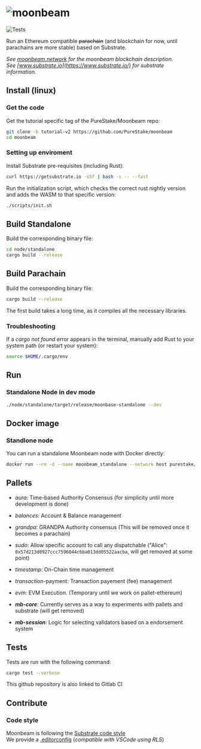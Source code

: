 
# ![moonbeam](media/moonbeam-cover.jpg)
![Tests](https://github.com/PureStake/moonbeam/workflows/Tests/badge.svg)

Run an Ethereum compatible ~~parachain~~ (and blockchain for now, until parachains are more stable) based on Substrate.

*See [moonbeam.network](https://moonbeam.network) for the moonbeam blockchain description.*  
*See [www.substrate.io](https://www.substrate.io/) for substrate information.*

## Install (linux)

### Get the code
Get the tutorial specific tag of the PureStake/Moonbeam repo:
```bash
git clone -b tutorial-v2 https://github.com/PureStake/moonbeam
cd moonbeam
```

### Setting up enviroment

Install Substrate pre-requisites (including Rust):  
```bash
curl https://getsubstrate.io -sSf | bash -s -- --fast
```

Run the initialization script, which checks the correct rust nightly version and adds the WASM to that specific version:
```bash
./scripts/init.sh
```

## Build Standalone
Build the corresponding binary file:

```bash
cd node/standalone
cargo build --release
```  

## Build Parachain
Build the corresponding binary file:
```bash
cargo build --release
```  
The first build takes a long time, as it compiles all the necessary libraries.

### Troubleshooting
If a _cargo not found_ error appears in the terminal, manually add Rust to your system path (or restart your system):
```bash
source $HOME/.cargo/env
```

## Run

### Standalone Node in dev mode

```bash
./node/standalone/target/release/moonbase-standalone --dev
```

## Docker image

### Standlone node

You can run a standalone Moonbeam node with Docker directly:
```bash
docker run --rm -d --name moonbeam_standalone --network host purestake/moonbase:tutorial-v2.2 /moonbase/moonbase-standalone --dev
```

## Pallets
* *aura*: Time-based Authority Consensus (for simplicity until more development is done)
* *balances*: Account & Balance management
* *grandpa*: GRANDPA Authority consensus (This will be removed once it becomes a parachain)
* *sudo*: Allow specific account to call any dispatchable ("Alice": `0x57d213d0927ccc7596044c6ba013dd05522aacba`, will get removed at some point)
* *timestamp*: On-Chain time management
* *transaction*-payment: Transaction payement (fee) management
* *evm*: EVM Execution. (Temporary until we work on pallet-ethereum)

* ***mb-core***: Currently serves as a way to experiments with pallets and substrate (will get removed)
* ***mb-session***: Logic for selecting validators based on a endorsement system

## Tests

Tests are run with the following command:
```bash
cargo test --verbose
```

This github repository is also linked to Gitlab CI

## Contribute

### Code style

Moonbeam is following the [Substrate code style](https://github.com/paritytech/substrate/blob/master/docs/STYLE_GUIDE.md)  
We provide a [.editorconfig](.editorconfig) (*compatible with VSCode using RLS*)
